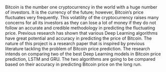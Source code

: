Bitcoin is the number one cryptocurrency in the world with a huge number of investors. It is the currency of the future; however, Bitcoin’s price fluctuates very frequently. This volatility of the cryptocurrency raises many concerns for all its investors as they can lose a lot of money if they do not follow an accurate and credible methodology in predicting the fluctuating price. Previous research has shown that various Deep Learning algorithms have great potential and accuracy in predicting the price of Bitcoin. The nature of this project is a research paper that is inspired by previous literature tackling the problem of Bitcoin price prediction. The research intends on comparing two of the best Deep Learning models in Bitcoin price prediction, LSTM and GRU. The two algorithms are going to be compared based on their accuracy in predicting Bitcoin price on the long run.

